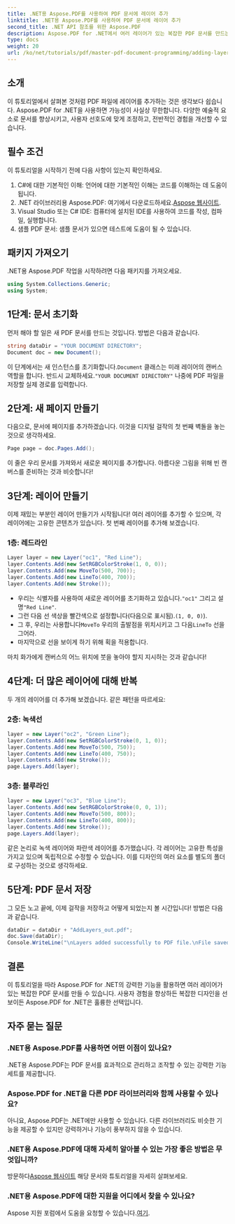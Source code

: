 ```yaml
---
title: .NET용 Aspose.PDF를 사용하여 PDF 문서에 레이어 추가
linktitle: .NET용 Aspose.PDF를 사용하여 PDF 문서에 레이어 추가
second_title: .NET API 참조를 위한 Aspose.PDF
description: Aspose.PDF for .NET에서 여러 레이어가 있는 복잡한 PDF 문서를 만드는 방법을 알아보세요. 이 라이브러리의 강력한 기능을 발견하고 최적화하세요.
type: docs
weight: 20
url: /ko/net/tutorials/pdf/master-pdf-document-programming/adding-layers-to-pdf/
---
```

## 소개

이 튜토리얼에서 살펴본 것처럼 PDF 파일에 레이어를 추가하는 것은 생각보다 쉽습니다. Aspose.PDF for .NET을 사용하면 가능성이 사실상 무한합니다. 다양한 예술적 요소로 문서를 향상시키고, 사용자 선호도에 맞게 조정하고, 전반적인 경험을 개선할 수 있습니다.

## 필수 조건

이 튜토리얼을 시작하기 전에 다음 사항이 있는지 확인하세요.

1. C#에 대한 기본적인 이해: 언어에 대한 기본적인 이해는 코드를 이해하는 데 도움이 됩니다.
2.  .NET 라이브러리용 Aspose.PDF: 여기에서 다운로드하세요.[Aspose 웹사이트](https://releases.aspose.com/pdf/net/).
3. Visual Studio 또는 C# IDE: 컴퓨터에 설치된 IDE를 사용하여 코드를 작성, 컴파일, 실행합니다.
4. 샘플 PDF 문서: 샘플 문서가 있으면 테스트에 도움이 될 수 있습니다.

## 패키지 가져오기

.NET용 Aspose.PDF 작업을 시작하려면 다음 패키지를 가져오세요.

```csharp
using System.Collections.Generic;
using System;
```

## 1단계: 문서 초기화

먼저 해야 할 일은 새 PDF 문서를 만드는 것입니다. 방법은 다음과 같습니다.

```csharp
string dataDir = "YOUR DOCUMENT DIRECTORY";
Document doc = new Document();
```

 이 단계에서는 새 인스턴스를 초기화합니다.`Document` 클래스는 미래 레이어의 캔버스 역할을 합니다. 반드시 교체하세요.`"YOUR DOCUMENT DIRECTORY"` 나중에 PDF 파일을 저장할 실제 경로를 입력합니다.

## 2단계: 새 페이지 만들기

다음으로, 문서에 페이지를 추가하겠습니다. 이것을 디지털 걸작의 첫 번째 벽돌을 놓는 것으로 생각하세요.

```csharp
Page page = doc.Pages.Add();
```

이 줄은 우리 문서를 가져와서 새로운 페이지를 추가합니다. 아름다운 그림을 위해 빈 캔버스를 준비하는 것과 비슷합니다!

## 3단계: 레이어 만들기

이제 재밌는 부분인 레이어 만들기가 시작됩니다! 여러 레이어를 추가할 수 있으며, 각 레이어에는 고유한 콘텐츠가 있습니다. 첫 번째 레이어를 추가해 보겠습니다.

### 1층: 레드라인

```csharp
Layer layer = new Layer("oc1", "Red Line");
layer.Contents.Add(new SetRGBColorStroke(1, 0, 0));
layer.Contents.Add(new MoveTo(500, 700));
layer.Contents.Add(new LineTo(400, 700));
layer.Contents.Add(new Stroke());
```

-  우리는 식별자를 사용하여 새로운 레이어를 초기화하고 있습니다.`"oc1"` 그리고 설명`"Red Line"`.
-  그런 다음 선 색상을 빨간색으로 설정합니다(다음으로 표시됨).`(1, 0, 0)`).
-  그 후, 우리는 사용합니다`MoveTo` 우리의 출발점을 위치시키고 그 다음`LineTo` 선을 그어라.
- 마지막으로 선을 보이게 하기 위해 획을 적용합니다.

마치 화가에게 캔버스의 어느 위치에 붓을 놓아야 할지 지시하는 것과 같습니다!

## 4단계: 더 많은 레이어에 대해 반복

두 개의 레이어를 더 추가해 보겠습니다. 같은 패턴을 따르세요:

### 2층: 녹색선

```csharp
layer = new Layer("oc2", "Green Line");
layer.Contents.Add(new SetRGBColorStroke(0, 1, 0));
layer.Contents.Add(new MoveTo(500, 750));
layer.Contents.Add(new LineTo(400, 750));
layer.Contents.Add(new Stroke());
page.Layers.Add(layer);
```

### 3층: 블루라인

```csharp
layer = new Layer("oc3", "Blue Line");
layer.Contents.Add(new SetRGBColorStroke(0, 0, 1));
layer.Contents.Add(new MoveTo(500, 800));
layer.Contents.Add(new LineTo(400, 800));
layer.Contents.Add(new Stroke());
page.Layers.Add(layer);
```

같은 논리로 녹색 레이어와 파란색 레이어를 추가했습니다. 각 레이어는 고유한 특성을 가지고 있으며 독립적으로 수정할 수 있습니다. 이를 디자인의 여러 요소를 별도의 폴더로 구성하는 것으로 생각하세요.

## 5단계: PDF 문서 저장

그 모든 노고 끝에, 이제 걸작을 저장하고 어떻게 되었는지 볼 시간입니다! 방법은 다음과 같습니다.

```csharp
dataDir = dataDir + "AddLayers_out.pdf";
doc.Save(dataDir);
Console.WriteLine("\nLayers added successfully to PDF file.\nFile saved at " + dataDir);
```

## 결론

이 튜토리얼을 따라 Aspose.PDF for .NET의 강력한 기능을 활용하면 여러 레이어가 있는 복잡한 PDF 문서를 만들 수 있습니다. 사용자 경험을 향상하든 복잡한 디자인을 선보이든 Aspose.PDF for .NET은 훌륭한 선택입니다.

## 자주 묻는 질문

### .NET용 Aspose.PDF를 사용하면 어떤 이점이 있나요?
.NET용 Aspose.PDF는 PDF 문서를 효과적으로 관리하고 조작할 수 있는 강력한 기능 세트를 제공합니다.

### Aspose.PDF for .NET을 다른 PDF 라이브러리와 함께 사용할 수 있나요?
아니요, Aspose.PDF는 .NET에만 사용할 수 있습니다. 다른 라이브러리도 비슷한 기능을 제공할 수 있지만 강력하거나 기능이 풍부하지 않을 수 있습니다.

### .NET용 Aspose.PDF에 대해 자세히 알아볼 수 있는 가장 좋은 방법은 무엇입니까?
 방문하다[Aspose 웹사이트](https://releases.aspose.com/pdf/net/) 해당 문서와 튜토리얼을 자세히 살펴보세요.

### .NET용 Aspose.PDF에 대한 지원을 어디에서 찾을 수 있나요?
 Aspose 지원 포럼에서 도움을 요청할 수 있습니다.[여기](https://forum.aspose.com/c/pdf/10).